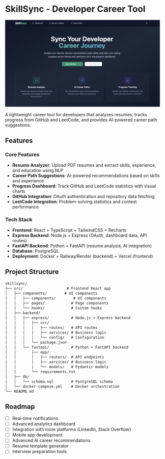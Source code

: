 # SkillSync - Developer Career Tool

![Skill Sync Dashboard Screenshot](public/screenshot.png)

A lightweight career tool for developers that analyzes resumes, tracks progress from GitHub and LeetCode, and provides AI-powered career path suggestions.

## Features

### Core Features
- **Resume Analyzer**: Upload PDF resumes and extract skills, experience, and education using NLP
- **Career Path Suggestions**: AI-powered recommendations based on skills and experience
- **Progress Dashboard**: Track GitHub and LeetCode statistics with visual charts
- **GitHub Integration**: OAuth authentication and repository data fetching
- **LeetCode Integration**: Problem-solving statistics and contest performance

### Tech Stack
- **Frontend**: React + TypeScript + TailwindCSS + Recharts
- **Express Backend**: Node.js + Express (OAuth, dashboard data, API routes)
- **FastAPI Backend**: Python + FastAPI (resume analysis, AI integration)
- **Database**: PostgreSQL
- **Deployment**: Docker + Railway/Render (backend) + Vercel (frontend)

## Project Structure

```
skillsync/
├── src/                    # Frontend React app
│   ├── components/        # UI components
│   │   ├── components/        # UI components
│   │   ├── pages/            # Page components
│   │   └── hooks/            # Custom hooks
│   ├── backend/
│   │   ├── express/          # Node.js + Express backend
│   │   │   ├── src/
│   │   │   │   ├── routes/   # API routes
│   │   │   │   ├── services/ # Business logic
│   │   │   │   └── config/   # Configuration
│   │   │   └── package.json
│   │   └── fastapi/          # Python + FastAPI backend
│   │       ├── app/
│   │       │   ├── routers/  # API endpoints
│   │       │   ├── services/ # Business logic
│   │       │   └── models/   # Pydantic models
│   │       └── requirements.txt
│   ├── db/
│   │   └── schema.sql        # PostgreSQL schema
│   └── docker-compose.yml    # Docker orchestration
└── README.md
```

## Roadmap

- [ ] Real-time notifications
- [ ] Advanced analytics dashboard
- [ ] Integration with more platforms (LinkedIn, Stack Overflow)
- [ ] Mobile app development
- [ ] Advanced AI career recommendations
- [ ] Resume template generator
- [ ] Interview preparation tools
